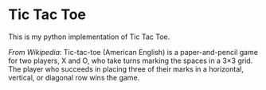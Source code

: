 # Tic Tac Toe

This is my python implementation of Tic Tac Toe.

*From Wikipedia:*
Tic-tac-toe (American English) is a paper-and-pencil game for two players, X and O, who take turns marking the spaces in a 3×3 grid. The player who succeeds in placing three of their marks in a horizontal, vertical, or diagonal row wins the game. 

